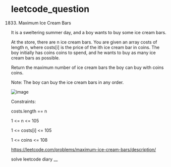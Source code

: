 # leetcode_question

1833. Maximum Ice Cream Bars

It is a sweltering summer day, and a boy wants to buy some ice cream bars.

At the store, there are n ice cream bars. You are given an array costs of length n, where costs[i] is the price of the ith ice cream bar in coins. The boy initially has coins coins to spend, and he wants to buy as many ice cream bars as possible. 

Return the maximum number of ice cream bars the boy can buy with coins coins.

Note: The boy can buy the ice cream bars in any order.

 ![image](https://user-images.githubusercontent.com/103315098/210918849-b81760ae-6884-4db1-9cb5-f8ba4b14d63b.png)


Constraints:

costs.length == n

1 <= n <= 105

1 <= costs[i] <= 105

1 <= coins <= 108

https://leetcode.com/problems/maximum-ice-cream-bars/description/

solve leetcode diary
__

